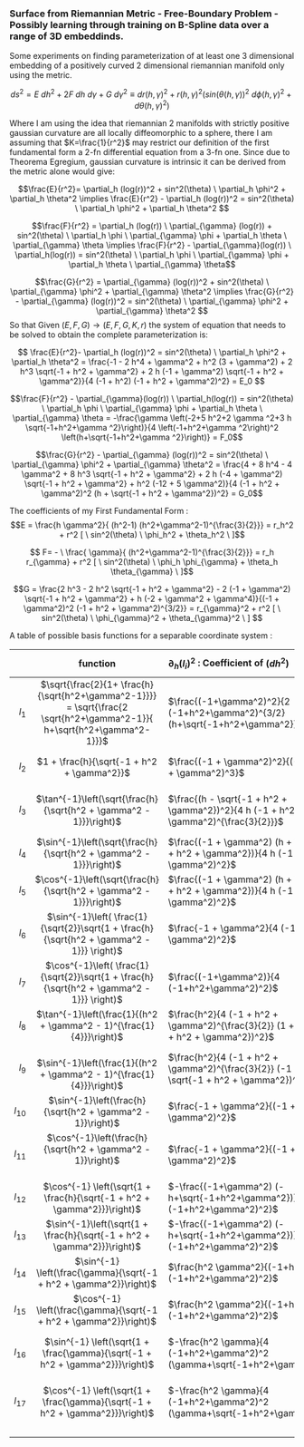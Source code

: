 ### Surface from Riemannian Metric - Free-Boundary Problem - Possibly learning through training on B-Spline data over a range of 3D embeddinds.

Some experiments on finding parameterization of at least one 3 dimensional embedding of a positively curved 2 dimensional riemannian manifold only using the metric.  


$$ds^2 = E \ dh^2 + 2F \ dh \ d\gamma + G \ d\gamma^2 \equiv dr(h,\gamma)^2+r(h,\gamma)^2 \Big(sin(\theta(h,\gamma))^2 \ d\phi(h,\gamma)^2 + d\theta(h,\gamma)^2 \Big)$$

Where I am using the idea that riemannian 2 manifolds with strictly positive gaussian curvature are all locally diffeomorphic to a sphere, there I am assuming that 
$K=\frac{1}{r^2}$ may restrict our definition of the first fundamental form a 2-fn differential equation from a 3-fn one. Since due to Theorema Egregium, gaussian curvature is intrinsic it can be derived from the metric alone would give:

$$\frac{E}{r^2}= \partial_h (log(r))^2 + sin^2(\theta) \ \partial_h \phi^2 +  \partial_h \theta^2  \implies \frac{E}{r^2} - \partial_h (log(r))^2  =  sin^2(\theta) \ \partial_h \phi^2 +  \partial_h \theta^2 $$

$$\frac{F}{r^2} = \partial_h (log(r)) \ \partial_{\gamma} (log(r)) + sin^2(\theta) \ \partial_h \phi \ \partial_{\gamma} \phi +  \partial_h \theta \ \partial_{\gamma} \theta  \implies  \frac{F}{r^2} - \partial_{\gamma}(log(r)) \ \partial_h(log(r)) =  sin^2(\theta) \ \partial_h \phi  \ \partial_{\gamma} \phi +  \partial_h \theta \ \partial_{\gamma} \theta$$

$$\frac{G}{r^2} = \partial_{\gamma} (log(r))^2 + sin^2(\theta) \ \partial_{\gamma} \phi^2 +  \partial_{\gamma} \theta^2  \implies \frac{G}{r^2} - \partial_{\gamma} (log(r))^2  =  sin^2(\theta) \ \partial_{\gamma} \phi^2 +  \partial_{\gamma} \theta^2 $$
So that Given $(E,F,G) \to (E,F,G,K,r)$ the system of equation that needs to be solved to obtain the complete parameterization is:

$$ \frac{E}{r^2}- \partial_h (log(r))^2 = sin^2(\theta) \ \partial_h \phi^2 +  \partial_h \theta^2 =   \frac{-1 - 2 h^4 + \gamma^2 + h^2 (3 + \gamma^2) + 2 h^3 \sqrt{-1 + h^2 + \gamma^2} + 2 h (-1 + \gamma^2) \sqrt{-1 + h^2 + \gamma^2}}{4 (-1 + h^2) (-1 + h^2 + \gamma^2)^2} = E_0
$$

$$\frac{F}{r^2} - \partial_{\gamma}(log(r)) \ \partial_h(log(r))  = sin^2(\theta) \ \partial_h \phi  \ \partial_{\gamma} \phi +  \partial_h \theta \ \partial_{\gamma} \theta = -\frac{\gamma \left(-2+5 h^2+2 \gamma ^2+3 h \sqrt{-1+h^2+\gamma ^2}\right)}{4 \left(-1+h^2+\gamma ^2\right)^2 \left(h+\sqrt{-1+h^2+\gamma ^2}\right)} = F_0$$

$$\frac{G}{r^2} - \partial_{\gamma} (log(r))^2  =  sin^2(\theta) \ \partial_{\gamma} \phi^2 +  \partial_{\gamma} \theta^2 = \frac{4 + 8 h^4 - 4 \gamma^2 + 8 h^3 \sqrt{-1 + h^2 + \gamma^2} + 2 h (-4 + \gamma^2) \sqrt{-1 + h^2 + \gamma^2} + h^2 (-12 + 5 \gamma^2)}{4 (-1 + h^2 + \gamma^2)^2 (h + \sqrt{-1 + h^2 + \gamma^2})^2} = G_0$$

The coefficients of my First Fundamental Form : 
$$E =  \frac{h \gamma^2}{ (h^2-1) (h^2+\gamma^2-1)^{\frac{3}{2}}} = r_h^2 + r^2 [ \ sin^2(\theta) \ \phi_h^2 + \theta_h^2 \ ]$$

$$ F= - \ \frac{  \gamma}{ (h^2+\gamma^2-1)^{\frac{3}{2}}} = r_h r_{\gamma} + r^2 [ \ sin^2(\theta) \ \phi_h \phi_{\gamma} + \theta_h \theta_{\gamma} \ ]$$

$$G =  \frac{2 h^3 - 2 h^2 \sqrt{-1 + h^2 + \gamma^2} - 2 (-1 + \gamma^2) \sqrt{-1 + h^2 + \gamma^2} + h (-2 + \gamma^2 + \gamma^4)}{(-1 + \gamma^2)^2 (-1 + h^2 + \gamma^2)^{3/2}} =   r_{\gamma}^2 + r^2 [ \ sin^2(\theta) \ \phi_{\gamma}^2 + \theta_{\gamma}^2 \ ]
$$

A table of possible basis functions for a separable coordinate system : 


|          |                                                          function                                                           | $\partial_h ( l_i )^2$ : Coefficient of $(dh^2)$                                            | $\ 2  \ \partial_h ( l_i ) \partial_{\gamma}( l_i )$ : Coefficient of $(dh \ d \gamma)$                                      | $\partial_{\gamma}^2 ( l_i )$ : Coefficient of $(d \gamma^2)$                                    | $r^2 sin^2 (\theta)$                                                             | Potential Role      | $sin^2(\theta)$ { if angular }                         |
| -------: | :-------------------------------------------------------------------------------------------------------------------------: | :------------------------------------------------------------------------------------------ | ---------------------------------------------------------------------------------------------------------------------------- | ------------------------------------------------------------------------------------------------ | -------------------------------------------------------------------------------- | ------------------- | ------------------------------------------------------ |
|    $l_1$ | $\sqrt{\frac{2}{1+ \frac{h}{\sqrt{h^2+\gamma^2-1}}}} = \sqrt{\frac{2 \sqrt{h^2+\gamma^2-1}}{ h+\sqrt{h^2+\gamma^2-1}}}$<br> | $\frac{(-1+\gamma^2)^2}{2 (-1+h^2+\gamma^2)^{3/2} (h+\sqrt{-1+h^2+\gamma^2})^3}$<br>        | $-\frac{h \gamma (-1+\gamma^2)}{(-1+h^2+\gamma^2)^{3/2} (h+\sqrt{-1+h^2+\gamma^2})^3}$<br>                                   | $\frac{h^2 \gamma^2}{2 (-1+h^2+\gamma^2)^{3/2} (h+\sqrt{-1+h^2+\gamma^2})^3}$<br>                | $r^2 = \frac{2 \sqrt{-1 + h^2 + \gamma^2}}{\sqrt{-1 + h^2 + \gamma^2} + h}$      | $r(h,\gamma)$       | non-angular variable so ' - '                          |
|    $l_2$ |                                         $1 + \frac{h}{\sqrt{-1 + h^2 + \gamma^2}}$                                          | $\frac{(-1 + \gamma^2)^2}{(-1 + h^2 + \gamma^2)^3}$<br>                                     | $-\frac{2 h \gamma (-1 + \gamma^2)}{(-1 + h^2 + \gamma^2)^3}$<br>                                                            | $\frac{h^2 \gamma^2}{(-1 + h^2 + \gamma^2)^3}$<br>                                               | -                                                                                |                     | -                                                      |
|    $l_3$ |                             $\tan^{-1}\left(\sqrt{\frac{h}{\sqrt{h^2 + \gamma^2 - 1}}}\right)$                              | $\frac{(h - \sqrt{-1 + h^2 + \gamma^2})^2}{4 h (-1 + h^2 + \gamma^2)^{\frac{3}{2}}}$<br>    | $\frac{\gamma (h - \sqrt{-1 + h^2 + \gamma^2})}{2 (-1 + h^2 + \gamma^2)^{\frac{3}{2}} (h + \sqrt{-1 + h^2 + \gamma^2})}$<br> | $\frac{h \gamma^2}{4 (-1 + h^2 + \gamma^2)^{\frac{3}{2}} (h + \sqrt{-1 + h^2 + \gamma^2})^2}$    | $\frac{2 h \sqrt{-1 + h^2 + \gamma^2}}{(h + \sqrt{-1 + h^2 + \gamma^2})^2}$      | $\theta(h, \gamma)$ | $\frac{h}{h + \sqrt{-1 + h^2 + \gamma^2}}$             |
|    $l_4$ |                             $\sin^{-1}\left(\sqrt{\frac{h}{\sqrt{h^2 + \gamma^2 - 1}}}\right)$                              | $\frac{(-1 + \gamma^2) (h + \sqrt{-1 + h^2 + \gamma^2})}{4 h (-1 + h^2 + \gamma^2)^2}$<br>  | $-\frac{\gamma (h + \sqrt{-1 + h^2 + \gamma^2})}{2 (-1 + h^2 + \gamma^2)^2}$<br>                                             | $\frac{h \gamma^2}{4 (-1 + h^2 + \gamma^2)^2 (-h + \sqrt{-1 + h^2 + \gamma^2})}$<br>             | $\frac{2 h}{h + \sqrt{-1 + h^2 + \gamma^2}}$<br><br>                             |                     | $\frac{h}{\sqrt{h^2 + \gamma^2 - 1}}$                  |
|    $l_5$ |                             $\cos^{-1}\left(\sqrt{\frac{h}{\sqrt{h^2 + \gamma^2 - 1}}}\right)$                              | $\frac{(-1 + \gamma^2) (h + \sqrt{-1 + h^2 + \gamma^2})}{4 h (-1 + h^2 + \gamma^2)^2}$      | $-\frac{\gamma (h + \sqrt{-1 + h^2 + \gamma^2})}{2 (-1 + h^2 + \gamma^2)^2}$<br>                                             | $\frac{h \gamma^2}{4 (-1 + h^2 + \gamma^2)^2 (-h + \sqrt{-1 + h^2 + \gamma^2})}$                 | $\frac{2 (-h + \sqrt{-1 + h^2 + \gamma^2})}{h + \sqrt{-1 + h^2 + \gamma^2}}$<br> |                     | $1 - \frac{h}{\sqrt{-1 + h^2 + \gamma^2}}$<br>         |
|    $l_6$ |               $\sin^{-1}\left( \frac{1}{\sqrt{2}}\sqrt{1 + \frac{h}{\sqrt{h^2 + \gamma^2 - 1}}} \right)$<br>                | $\frac{-1 + \gamma^2}{4 (-1 + h^2 + \gamma^2)^2}$                                           | $-\frac{h \gamma}{2 (-1 + h^2 + \gamma^2)^2}$                                                                                | $\frac{h^2 \gamma^2}{4 (-1 + \gamma^2) (-1 + h^2 + \gamma^2)^2}$                                 | 1                                                                                |                     | $\frac{1}{2}(1 + \frac{h}{\sqrt{h^2 + \gamma^2 - 1}})$ |
|    $l_7$ |               $\cos^{-1}\left( \frac{1}{\sqrt{2}}\sqrt{1 + \frac{h}{\sqrt{h^2 + \gamma^2 - 1}}} \right)$<br>                | $\frac{(-1+\gamma^2)}{4 (-1+h^2+\gamma^2)^2}$<br>                                           | $-\frac{h \gamma}{2 (-1+h^2+\gamma^2)^2}$<br>                                                                                | $\frac{h^2 \gamma^2}{4 (-1+\gamma^2) (-1+h^2+\gamma^2)^2}$<br>                                   | $\frac{-h+\sqrt{-1+h^2+\gamma^2}}{h+\sqrt{-1+h^2+\gamma^2}}$<br>                 |                     | $\frac{1}{2}(1 - \frac{h}{\sqrt{h^2 + \gamma^2 - 1}})$ |
|    $l_8$ |                          $\tan^{-1}\left(\frac{1}{(h^2 + \gamma^2 - 1)^{\frac{1}{4}}}\right)$<br>                           | $\frac{h^2}{4 (-1 + h^2 + \gamma^2)^{\frac{3}{2}} (1 + \sqrt{-1 + h^2 + \gamma^2})^2}$<br>  | $\frac{h \gamma}{2 (-1 + h^2 + \gamma^2)^{\frac{3}{2}} (1 + \sqrt{-1 + h^2 + \gamma^2})^2}$<br>                              | $\frac{\gamma^2}{4 (-1 + h^2 + \gamma^2)^{\frac{3}{2}} (1 + \sqrt{-1 + h^2 + \gamma^2})^2}$<br>  | $\frac{2}{1+h+\frac{h}{\sqrt{-1+h^2+\gamma^2}}+\sqrt{-1+h^2+\gamma^2}}$<br>      |                     | $\frac{1}{1 + \sqrt{-1 + h^2 + \gamma^2}}$<br>         |
|    $l_9$ |                        <br>$\sin^{-1}\left(\frac{1}{(h^2 + \gamma^2 - 1)^{\frac{1}{4}}}\right)$<br>                         | $\frac{h^2}{4 (-1 + h^2 + \gamma^2)^{\frac{3}{2}} (-1 + \sqrt{-1 + h^2 + \gamma^2})^2}$<br> | $\frac{h \gamma}{2 (-1 + h^2 + \gamma^2)^{\frac{3}{2}} (-1 + \sqrt{-1 + h^2 + \gamma^2})^2}$<br>                             | $\frac{\gamma^2}{4 (-1 + h^2 + \gamma^2)^{\frac{3}{2}} (-1 + \sqrt{-1 + h^2 + \gamma^2})^2}$<br> | $\frac{2}{h+\sqrt{-1+h^2+\gamma^2}}$<br>                                         |                     | $\frac{1}{\sqrt{(h^2 + \gamma^2 - 1)}}$                |
| $l_{10}$ |                                 $\sin^{-1}\left(\frac{h}{\sqrt{h^2 + \gamma^2 - 1}}\right)$                                 | $\frac{-1 + \gamma^2}{(-1 + h^2 + \gamma^2)^2}$<br>                                         | $-\frac{2 h \gamma}{(-1 + h^2 + \gamma^2)^2}$<br>                                                                            | $\frac{h^2 \gamma^2}{(-1 + \gamma^2) (-1 + h^2 + \gamma^2)^2}$<br>                               | $\frac{2 h^2}{-1+\gamma^2+h (h+\sqrt{-1+h^2+\gamma^2})}$<br>                     |                     | $\frac{h^2}{h^2+\gamma^2-1}$                           |
| $l_{11}$ |                             $\cos^{-1}\left(\frac{h}{\sqrt{h^2 + \gamma^2 - 1}}\right)$<br><br>                             | $\frac{-1 + \gamma^2}{(-1 + h^2 + \gamma^2)^2}$<br>                                         | $-\frac{2 h \gamma}{(-1 + h^2 + \gamma^2)^2}$<br>                                                                            | $\frac{h^2 \gamma^2}{(-1 + \gamma^2) (-1 + h^2 + \gamma^2)^2}$<br>                               | $2-\frac{2 h}{\sqrt{-1+h^2+\gamma^2}}$<br>                                       |                     | $\frac{\gamma^2-1}{ h^2 + \gamma^2-1}$ <br>            |
| $l_{12}$ |                        $\cos^{-1} \left(\sqrt{1 + \frac{h}{\sqrt{-1 + h^2 + \gamma^2}}}\right)$<br>                         | $-\frac{(-1+\gamma^2) (-h+\sqrt{-1+h^2+\gamma^2})}{4 h (-1+h^2+\gamma^2)^2}$                | $\frac{\gamma (-h+\sqrt{-1+h^2+\gamma^2})}{2 (-1+h^2+\gamma^2)^2}$                                                           | $-\frac{h \gamma^2}{4 (-1+h^2+\gamma^2)^2 (h+\sqrt{-1+h^2+\gamma^2})}$                           | $-\frac{2 h}{h+\sqrt{-1+h^2+\gamma^2}}$                                          |                     | $-\frac{h}{\sqrt{-1+h^2+\gamma^2}}$<br>                |
| $l_{13}$ |                         $\sin^{-1}\left(\sqrt{1 + \frac{h}{\sqrt{-1 + h^2 + \gamma^2}}}\right)$<br>                         | $-\frac{(-1+\gamma^2) (-h+\sqrt{-1+h^2+\gamma^2})}{4 h (-1+h^2+\gamma^2)^2}$<br>            | $\frac{\gamma (-h+\sqrt{-1+h^2+\gamma^2})}{2 (-1+h^2+\gamma^2)^2}$<br>                                                       | $-\frac{h \gamma^2}{4 (-1+h^2+\gamma^2)^2 (h+\sqrt{-1+h^2+\gamma^2})}$<br>                       | 2                                                                                |                     | $1 + \frac{h}{\sqrt{-1 + h^2 + \gamma^2}}$<br>         |
| $l_{14}$ |                             $\sin^{-1} \left(\frac{\gamma}{\sqrt{-1 + h^2 + \gamma^2}}\right)$                              | $\frac{h^2 \gamma^2}{(-1+h^2) (-1+h^2+\gamma^2)^2}$<br>                                     | $-\frac{2 h \gamma}{(-1+h^2+\gamma^2)^2}$                                                                                    | $\frac{-1+h^2}{(-1+h^2+\gamma^2)^2}$<br>                                                         | $\frac{2 \gamma^2}{-1+\gamma^2+h (h+\sqrt{-1+h^2+\gamma^2})}$<br>                |                     | $\frac{\gamma^2}{-1+h^2+\gamma^2}$<br>                 |
| $l_{15}$ |                             $\cos^{-1} \left(\frac{\gamma}{\sqrt{-1 + h^2 + \gamma^2}}\right)$                              | $\frac{h^2 \gamma^2}{(-1+h^2) (-1+h^2+\gamma^2)^2}$<br>                                     | $-\frac{2 h \gamma}{(-1+h^2+\gamma^2)^2}$<br>                                                                                | $\frac{-1+h^2}{(-1+h^2+\gamma^2)^2}$<br>                                                         | $\frac{2 (-1+h^2)}{-1+\gamma^2+h (h+\sqrt{-1+h^2+\gamma^2})}$<br>                |                     | $\frac{-1+h^2}{-1+h^2+\gamma^2}$<br>                   |
| $l_{16}$ |                        $\sin^{-1} \left(\sqrt{1 + \frac{\gamma}{\sqrt{-1 + h^2 + \gamma^2}}}\right)$                        | $-\frac{h^2 \gamma}{4 (-1+h^2+\gamma^2)^2 (\gamma+\sqrt{-1+h^2+\gamma^2})}$<br>             | $\frac{h (-\gamma+\sqrt{-1+h^2+\gamma^2})}{2 (-1+h^2+\gamma^2)^2}$<br>                                                       | $-\frac{(-1+h^2) (-\gamma+\sqrt{-1+h^2+\gamma^2})}{4 \gamma (-1+h^2+\gamma^2)^2}$<br>            | $\frac{2 (\gamma+\sqrt{-1+h^2+\gamma^2})}{h+\sqrt{-1+h^2+\gamma^2}}$<br>         |                     | $1+\frac{\gamma}{\sqrt{-1+h^2+\gamma^2}}$<br>          |
| $l_{17}$ |                        $\cos^{-1} \left(\sqrt{1 + \frac{\gamma}{\sqrt{-1 + h^2 + \gamma^2}}}\right)$                        | $-\frac{h^2 \gamma}{4 (-1+h^2+\gamma^2)^2 (\gamma+\sqrt{-1+h^2+\gamma^2})}$<br>             | $\frac{h (-\gamma+\sqrt{-1+h^2+\gamma^2})}{2 (-1+h^2+\gamma^2)^2}$<br>                                                       | $-\frac{(-1+h^2) (-\gamma+\sqrt{-1+h^2+\gamma^2})}{4 \gamma (-1+h^2+\gamma^2)^2}$<br>            | $-\frac{2 \gamma}{h+\sqrt{-1+h^2+\gamma^2}}$<br>                                 |                     | $-\frac{\gamma}{\sqrt{-1+h^2+\gamma^2}}$<br>           |
|          |                                                                                                                             |                                                                                             |                                                                                                                              |                                                                                                  |                                                                                  |                     |                                                        |
|          |                                                                                                                             |                                                                                             |                                                                                                                              |                                                                                                  |                                                                                  |                     |                                                        |
|          |                                                                                                                             |                                                                                             |                                                                                                                              |                                                                                                  |                                                                                  |                     |                                                        |
